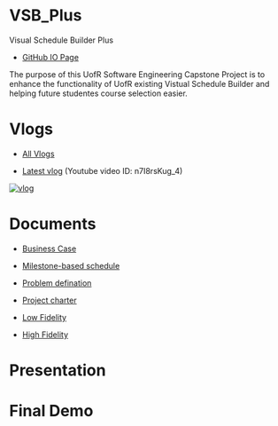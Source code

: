 # VSB_Plus

Visual Schedule Builder Plus

- [GitHub IO Page](https://yang242j.github.io/VSB_Plus)

The purpose of this UofR Software Engineering Capstone Project is to enhance the functionality of UofR existing Vistual Schedule Builder and helping future studentes course selection easier.

# Vlogs

- [All Vlogs](Document/Vlogs/vlog.md)

- [Latest vlog](https://www.youtube.com/watch?v=n7I8rsKug_4) (Youtube video ID: n7I8rsKug_4)

[![vlog](https://img.youtube.com/vi/n7I8rsKug_4/0.jpg)](https://www.youtube.com/watch?v=n7I8rsKug_4)

# Documents

- [Business Case](Document/Scrums/Scrum%231/Business_case.pdf)

- [Milestone-based schedule](Document/Milestone_based_schedule.pdf)

- [Problem defination](Document/Problem_definition.md)

- [Project charter](Document/Scrums/Scrum%231/Project_charter.pdf)

- [Low Fidelity](Document/Scrums/Scrum%231/LoFi_1.pdf)

- [High Fidelity](Document/Scrums/Scrum%232/HiFi-1.pdf)

# Presentation

# Final Demo

